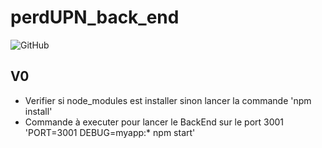 # perdUPN_back_end

<img alt="GitHub" src="https://img.shields.io/github/license/raphaelmeissonnier/perdUPN_back_end">

## V0
* Verifier si node_modules est installer sinon lancer la commande 'npm install'
* Commande à executer pour lancer le BackEnd sur le port 3001 'PORT=3001 DEBUG=myapp:* npm start'
